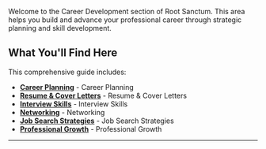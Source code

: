 
Welcome to the Career Development section of Root Sanctum. This area helps you build and advance your professional career through strategic planning and skill development.

## What You'll Find Here

This comprehensive guide includes:

- **[Career Planning](./career-planning.md)** - Career Planning
- **[Resume & Cover Letters](./resume-cover-letters.md)** - Resume & Cover Letters
- **[Interview Skills](./interview-skills.md)** - Interview Skills
- **[Networking](./networking.md)** - Networking
- **[Job Search Strategies](./job-search-strategies.md)** - Job Search Strategies
- **[Professional Growth](./professional-growth.md)** - Professional Growth

---
